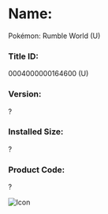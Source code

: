 # Name: 
Pokémon: Rumble World (U)

### Title ID: 
0004000000164600 (U)

### Version: 
?

### Installed Size: 
?

### Product Code: 
?

![Icon](https://github.com/GrewdonGaming21/3DS-Titles-Database/tree/main/Pok%C3%A9mon:%20Rumble%20World/Description/home%20icon.png?raw=true)
